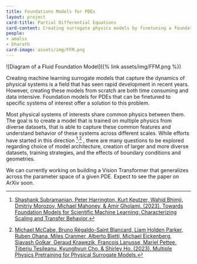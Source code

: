 ```yaml
---
title: Foundations Models for PDEs
layout: project
card-title: Partial Differential Equations
card-content: Creating surrogate physics models by finetuning a foundation model trained on multiple PDEs.
people:
- amalss
- bharath
card-image: assets/img/FFM.png
---
```


![Diagram of a Fluid Foundation Model]({% link assets/img/FFM.png %})

Creating machine learning surrogate models that capture the dynamics of physical systems is a field that has seen rapid development in recent years. However, creating these models from scratch are both time consuming and data intensive. Foundation models for PDEs that can be finetuned to specific systems of interest offer a solution to this problem.

Most physical systems of interests share common physics between them. The goal is to create a model that is trained on multiple physics from diverse datasets, that is able to capture these common features and understand behavior of these systems across different scales. While efforts have started in this direction [^1]<sup>,</sup>[^2] , there are many questions to be explored regarding choice of model architecture, creation of larger and more diverse datasets, training strategies, and the effects of boundary conditions and geometries.

We can currently working on building a Vision Transformer that generalizes across the parameter space of a given PDE. Expect to see the paper on ArXiv soon.

[^1]: [Shashank Subramanian, Peter Harrington, Kurt Keutzer, Wahid Bhimji, Dmitriy Morozov, Michael Mahoney, & Amir Gholami. (2023). Towards Foundation Models for Scientific Machine Learning: Characterizing Scaling and Transfer Behavior.](https://arxiv.org/abs/2306.00258)
[^2]: [Michael McCabe, Bruno Régaldo-Saint Blancard, Liam Holden Parker, Ruben Ohana, Miles Cranmer, Alberto Bietti, Michael Eickenberg, Siavash Golkar, Geraud Krawezik, Francois Lanusse, Mariel Pettee, Tiberiu Tesileanu, Kyunghyun Cho, & Shirley Ho. (2023). Multiple Physics Pretraining for Physical Surrogate Models.](https://arxiv.org/abs/2310.02994)
